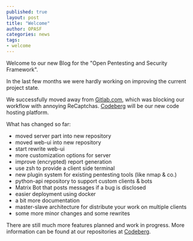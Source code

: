 ```yaml
---
published: true
layout: post
title: "Welcome"
author: OPASF
categories: news
tags:
- welcome
---
```


Welcome to our new Blog for the "Open Pentesting and Security Framework".

In the last few months we were hardly working on improving the current project state.

<!-- more -->

We successfully moved away from [Gitlab.com](https://gitlab.com), 
which was blocking our workflow with annoying ReCaptchas.
[Codeberg](https://codeberg.org) will be our new code hosting platform.


What has changed so far:

- moved server part into new repository
- moved web-ui into new repository
- start rewrite web-ui
- more customization options for server
- improve (encrypted) report generation
- use zsh to provide a client side terminal
- new plugin system for existing pentesting tools (like nmap & co.)
- python-api repository to support custom clients & bots
- Matrix Bot that posts messages if a bug is disclosed
- easier deployment using docker
- a bit more documentation
- master-slave architecture for distribute your work on multiple clients
- some more minor changes and some rewrites


There are still much more features planned and work in progress.
More information can be found at our repositories at [Codeberg](https://codeberg.org/OPAS-F).


